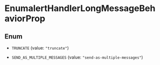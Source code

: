

# EnumalertHandlerLongMessageBehaviorProp

## Enum


* `TRUNCATE` (value: `"truncate"`)

* `SEND_AS_MULTIPLE_MESSAGES` (value: `"send-as-multiple-messages"`)



